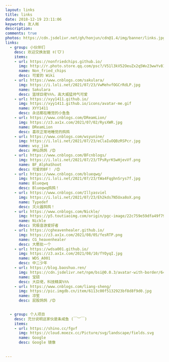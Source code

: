 ```yaml
---
layout: links
title: links
date: 2018-12-19 23:11:06
keywords: 友人帐
description: 
comments: true
photos: https://cdn.jsdelivr.net/gh/honjun/cdn@1.4/img/banner/links.jpg
links:
  - group: 小伙伴们
    desc: 欢迎交换友链 ꉂ(ˊᗜˋ)
    items:
    - url: https://nonfriedchips.github.io/
      img: http://r.photo.store.qq.com/psc?/V51l3kV52OeuZx2q5Wv23wwYv81S4xlU/45NBuzDIW489QBoVep5mcQZZyq1gIQ.L*ail*xryMddF6jq3Ulykv*i0dG21YPj.mRYJCGNv985is8hKZChPGBGYQ0h4YWTKtpiBIpfINLw!/r
      name: Non_fried_chips
      desc: 可爱的 Wiki
    - url: https://www.cnblogs.com/sakulara/
      img: https://i.loli.net/2021/07/23/VwMehvfOGCrRdLP.jpg
      name: Sakulara
      desc: 篮球巨佬%%%，高大威猛帅气可爱
    - url: https://xyy1411.github.io/
      img: https://xyy1411.github.io/icons/avatar-me.gif
      name: XYY1411
      desc: 永远都在睡觉的小鱼鱼
    - url: https://www.cnblogs.com/DReamLion/
      img: https://z3.ax1x.com/2021/07/02/RysXWR.jpg
      name: DReamLion
      desc: 喜欢正常地睡觉的鸽鸽
    - url: https://www.cnblogs.com/wsyunine/
      img: https://i.loli.net/2021/07/23/eClaIuOQBzRSPcr.jpg
      name: wsy_jim
      desc: 神仙鸽鸽 /😍
    - url: https://www.cnblogs.com/BFcnblogs/
      img: https://i.loli.net/2021/07/23/TPsRyrKSwHjevVf.png
      name: BF_AlphaShoot
      desc: 可爱的BF！ /😍
    - url: https://www.cnblogs.com/blueqwq/
      img: https://i.loli.net/2021/07/23/tWa4FqghnSrys7f.jpg
      name: Blueqwq
      desc: Blueqwq鸽鸽！
    - url: https://www.cnblogs.com/Illyasviel
      img: https://i.loli.net/2021/07/23/Eh2kds7N5Uxa8oX.png
      name: Typedef
      desc: 灭火器鸽鸽！
    - url: https://www.cnblogs.com/Nickle/
      img: https://p5.toutiaoimg.com/origin/pgc-image/22c759e59dfa49f799c17b6596a28746
      name: Nickle
      desc: 究极音游爱好者
    - url: https://cgheavenhealer.github.io/
      img: https://z3.ax1x.com/2021/08/05/fesRTP.png
      name: CG_heavenhealer
      desc: 大憨批一个
    - url: https://wdsa001.github.io/
      img: https://z3.ax1x.com/2021/08/10/fYOyqI.jpg
      name: WDS_A001
      desc: 中二少年
    - url: https://blog.baoshuo.ren/
      img: https://cdn.jsdelivr.net/npm/bsi@0.0.3/avatar-with-border/64x64.png
      name: 宝硕
      desc: 大巨佬，科技精英%%%
    - url: https://www.cnblogs.com/liang-sheng/
      img: https://pic.imgdb.cn/item/6113c00f5132923bf8d8f9d0.jpg
      name: 凉笙
      desc: 屁股鸽鸽 /😍
   

  - group: 个人项目
    desc: 充分说明这家伙是条咸鱼 (￣︶￣)
    items:
    - url: https://shino.cc/fgvf
      img: https://cloud.moezx.cc/Picture/svg/landscape/fields.svg
      name: Google
      desc: Google 镜像
    
  
---
```

